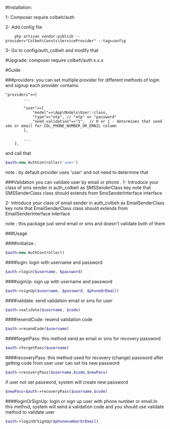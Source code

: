 #Installation: 

1- Composer require colbeh/auth

        
2- Add config file
        
        php artisan vendor:publish --provider="Colbeh\Consts\ServiceProvider" --tag=config

3- Go to config/auth_colbeh and modify that


#Upgrade:
        composer require colbeh/auth:x.x.x



#Guide


###providers:
you can set multiple provider for different methods of login and signup
each provider contains:


    "providers"=>[
            ...
            
            "user"=>[
                "model"=>\App\Models\User::class,
                "type"=>"otp", // "otp" or "password"
                "need_validation"=>"1",  // 0 or 1 - determines that send sms or email for COL_PHONE_NUMBER_OR_EMAIL column
            ],
            
            ...
        ],

and call that

```php
$auth=new AuthController('user')
```

   note : by default provider uses 'user' and not need to determine that



###Validation
you can validate user by email or phone . 
1- Introduce your class of sms sender in auth_colbeh as SMSSenderClass key
note that SMSSenderClass class should extends from SmsSenderInterface interface
 
2- Introduce your class of email sender in auth_colbeh as EmailSenderClass key
note that EmailSenderClass class should extends from EmailSenderInterface interface

   note : this package just send email or sms and doesn't validate both of them
 
 
 
###Usage

####initialize : 
```php
$auth=new AuthController()
```

####login: 
login with username and password
```php
$auth->login($username, $password)
```

####signUp: 
sign up with username and password
```php
$auth->signUp($username, $password, $phoneOrEmail)
```

####validate: 
send validation email or sms for user
```php
$auth->validate($username, $code)
```

####resendCode: 
resend validation code
```php
$auth->resendCode($username)
```


####forgetPass:
 this method send an email or sms for recovery password
```php
$auth->forgetPass($username)
```


####recoveryPass: 
this method used for recovery (change) password after getting code from user
user can set his new password 
```php
$auth->recoveryPass($username,$code,$newPass)
```

if user not set password, system will create new password
```php
$newPass=$auth->recoveryPass($username,$code)
```

####loginOrSignUp: 
login or sign up user with phone number or email.In this method, system will send a validation code and you should use validate method to validate user 
```php
$auth->loginOrSignUp($phonenumberOrEmail)
```



